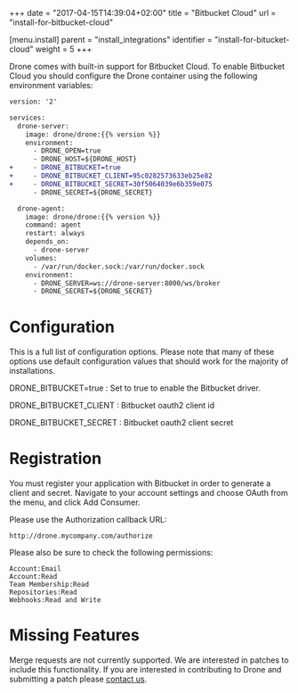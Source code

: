 +++
date = "2017-04-15T14:39:04+02:00"
title = "Bitbucket Cloud"
url = "install-for-bitbucket-cloud"

[menu.install]
  parent = "install_integrations"
  identifier = "install-for-bitucket-cloud"
  weight = 5
+++


Drone comes with built-in support for Bitbucket Cloud. To enable Bitbucket Cloud you should configure the Drone container using the following environment variables:

```diff
version: '2'

services:
  drone-server:
    image: drone/drone:{{% version %}}
    environment:
      - DRONE_OPEN=true
      - DRONE_HOST=${DRONE_HOST}
+     - DRONE_BITBUCKET=true
+     - DRONE_BITBUCKET_CLIENT=95c0282573633eb25e82
+     - DRONE_BITBUCKET_SECRET=30f5064039e6b359e075
      - DRONE_SECRET=${DRONE_SECRET}

  drone-agent:
    image: drone/drone:{{% version %}}
    command: agent
    restart: always
    depends_on:
      - drone-server
    volumes:
      - /var/run/docker.sock:/var/run/docker.sock
    environment:
      - DRONE_SERVER=ws://drone-server:8000/ws/broker
      - DRONE_SECRET=${DRONE_SECRET}
```

# Configuration

This is a full list of configuration options. Please note that many of these options use default configuration values that should work for the majority of installations.

DRONE_BITBUCKET=true
: Set to true to enable the Bitbucket driver.

DRONE_BITBUCKET_CLIENT
: Bitbucket oauth2 client id

DRONE_BITBUCKET_SECRET
: Bitbucket oauth2 client secret

# Registration

You must register your application with Bitbucket in order to generate a client and secret. Navigate to your account settings and choose OAuth from the menu, and click Add Consumer.

Please use the Authorization callback URL:

```nohighlight
http://drone.mycompany.com/authorize
```

Please also be sure to check the following permissions:

```nohighlight
Account:Email
Account:Read
Team Membership:Read
Repositories:Read
Webhooks:Read and Write
```

# Missing Features

Merge requests are not currently supported. We are interested in patches to include this functionality. If you are interested in contributing to Drone and submitting a patch please [contact us](https://discourse.drone.io).
